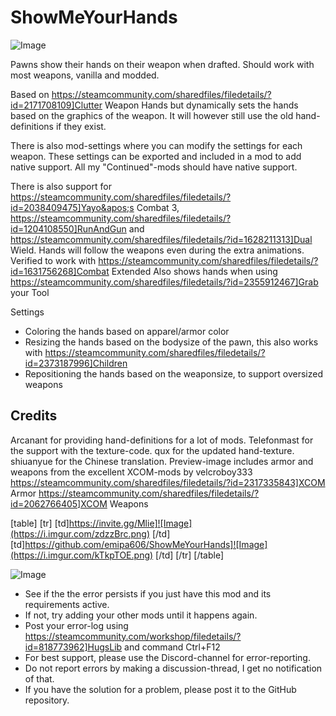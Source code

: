 # ShowMeYourHands

![Image](https://i.imgur.com/WAEzk68.png)


Pawns show their hands on their weapon when drafted. 
Should work with most weapons, vanilla and modded.

Based on https://steamcommunity.com/sharedfiles/filedetails/?id=2171708109]Clutter Weapon Hands but dynamically sets the hands based on the graphics of the weapon. It will however still use the old hand-definitions if they exist.

There is also mod-settings where you can modify the settings for each weapon. These settings can be exported and included in a mod to add native support.
All my &quot;Continued&quot;-mods should have native support.

There is also support for https://steamcommunity.com/sharedfiles/filedetails/?id=2038409475]Yayo&apos;s Combat 3, https://steamcommunity.com/sharedfiles/filedetails/?id=1204108550]RunAndGun and https://steamcommunity.com/sharedfiles/filedetails/?id=1628211313]Dual Wield. Hands will follow the weapons even during the extra animations. 
Verified to work with https://steamcommunity.com/sharedfiles/filedetails/?id=1631756268]Combat Extended
Also shows hands when using https://steamcommunity.com/sharedfiles/filedetails/?id=2355912467]Grab your Tool

Settings


-  Coloring the hands based on apparel/armor color
-  Resizing the hands based on the bodysize of the pawn, this also works with https://steamcommunity.com/sharedfiles/filedetails/?id=2373187996]Children
-  Repositioning the hands based on the weaponsize, to support oversized weapons



## Credits

Arcanant for providing hand-definitions for a lot of mods.
Telefonmast for the support with the texture-code.
qux for the updated hand-texture.
shiuanyue for the Chinese translation.
Preview-image includes armor and weapons from the excellent XCOM-mods by velcroboy333
https://steamcommunity.com/sharedfiles/filedetails/?id=2317335843]XCOM Armor
https://steamcommunity.com/sharedfiles/filedetails/?id=2062766405]XCOM Weapons

[table]
	[tr]
		[td]https://invite.gg/Mlie]![Image](https://i.imgur.com/zdzzBrc.png)
[/td]
		[td]https://github.com/emipa606/ShowMeYourHands]![Image](https://i.imgur.com/kTkpTOE.png)
[/td]
	[/tr]
[/table]

![Image](https://i.imgur.com/Rs6T6cr.png)



-  See if the the error persists if you just have this mod and its requirements active.
-  If not, try adding your other mods until it happens again.
-  Post your error-log using https://steamcommunity.com/workshop/filedetails/?id=818773962]HugsLib and command Ctrl+F12
-  For best support, please use the Discord-channel for error-reporting.
-  Do not report errors by making a discussion-thread, I get no notification of that.
-  If you have the solution for a problem, please post it to the GitHub repository.



